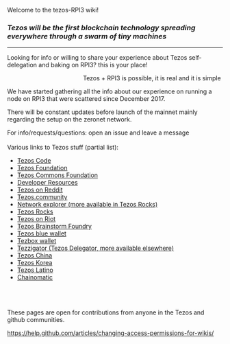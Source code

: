 Welcome to the tezos-RPI3 wiki!



### _Tezos will be the first blockchain technology spreading everywhere through a swarm of tiny machines_
***

Looking for info or willing to share your experience about Tezos self-delegation and baking on RPI3? this is your place! 

&nbsp;&nbsp;&nbsp;&nbsp;&nbsp;&nbsp;&nbsp;&nbsp;&nbsp;&nbsp;&nbsp;&nbsp;&nbsp;&nbsp;&nbsp;&nbsp;&nbsp;&nbsp;&nbsp;&nbsp;&nbsp;&nbsp;&nbsp;&nbsp;&nbsp;&nbsp;&nbsp;&nbsp;&nbsp;&nbsp;&nbsp;&nbsp;&nbsp;&nbsp;&nbsp;&nbsp;&nbsp;&nbsp;&nbsp;&nbsp;&nbsp;&nbsp;&nbsp;&nbsp; Tezos + RPI3 is possible, it is real and it is simple

We have started gathering all the info about our experience on running a node on RPI3 that were scattered since December 2017. 

There will be constant updates before launch of the mainnet mainly regarding the setup on the zeronet network.

For info/requests/questions: open an issue and leave a message
\
\
Various links to Tezos stuff (partial list):
* [Tezos Code](https://gitlab.com/tezos/tezos)
* [Tezos Foundation](https://tezosfoundation.ch/)
* [Tezos Commons Foundation](https://tezoscommons.org/)
* [Developer Resources](http://doc.tzalpha.net/)
* [Tezos on Reddit](https://www.reddit.com/r/tezos/)
* [Tezos.community](https://forums.tezos.community)
* [Network explorer (more available in Tezos Rocks)](http://tzscan.io/)
* [Tezos Rocks](https://tezos.rocks/)
* [Tezos on Riot](https://riot.im/app/#/room/#tezos:matrix.org)
* [Tezos Brainstorm Foundry](https://trello.com/tezosbrainstormfoundry)
* [Tezos blue wallet](http://tezos.blue/)
* [Tezbox wallet](https://tezbox.github.io/)
* [Tezzigator (Tezos Delegator, more available elsewhere)](https://tezzigator.com/)
* [Tezos China](https://www.tezcn.com/)
* [Tezos Korea](http://cafe.naver.com/tezos/)
* [Tezos Latino](http://tezos.lat/)
* [Chainomatic](https://www.chainomatic.com/)

\
\
\
These pages are open for contributions from anyone in the Tezos and github communities.

https://help.github.com/articles/changing-access-permissions-for-wikis/

